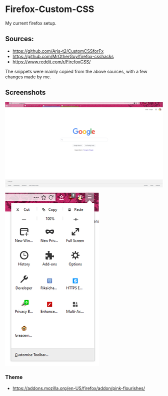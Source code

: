 # Firefox-Custom-CSS
My current firefox setup.

## Sources:

* https://github.com/Aris-t2/CustomCSSforFx
* https://github.com/MrOtherGuy/firefox-csshacks
* https://www.reddit.com/r/FirefoxCSS/

The snippets were mainly copied from the above sources, with a few changes made by me.

## Screenshots

![Full Screenshot](img/screenshot.png)

![Menu Screenshot](img/menu.png)

### Theme

* https://addons.mozilla.org/en-US/firefox/addon/pink-flourishes/